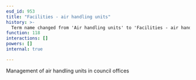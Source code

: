 ```yaml
---
esd_id: 953
title: "Facilities - air handling units"
history: >-
  Term name changed from 'Air handling units' to 'Facilities - air handling units' in version 3.00.
function: 118
interactions: []
powers: []
internal: true

---
```


Management of air handling units in council offices

